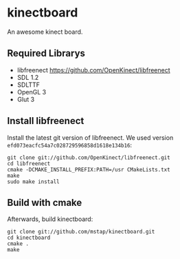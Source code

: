kinectboard
===========

An awesome kinect board.

Required Librarys
-----------------

* libfreenect https://github.com/OpenKinect/libfreenect
* SDL 1.2
* SDLTTF
* OpenGL 3
* Glut 3

Install libfreenect
-------------------

Install the latest git version of libfreenect. We used version
`efd073eacfc54a7c028729596858d1618e134b16`:

    git clone git://github.com/OpenKinect/libfreenect.git
    cd libfreenect
    cmake -DCMAKE_INSTALL_PREFIX:PATH=/usr CMakeLists.txt
    make
    sudo make install

Build with cmake
----------------

Afterwards, build kinectboard:

    git clone git://github.com/mstap/kinectboard.git
    cd kinectboard
    cmake .
    make
